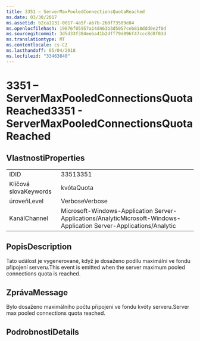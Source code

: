 ```yaml
---
title: 3351 – ServerMaxPooledConnectionsQuotaReached
ms.date: 03/30/2017
ms.assetid: b2ca1131-0017-4a5f-ab7b-2b0f73589e84
ms.openlocfilehash: 19876f05957a14d463b3d5057ceb818ddd0e2f0d
ms.sourcegitcommit: 3d5d33f384eeba41b2dff79d096f47ccc8d8f03d
ms.translationtype: MT
ms.contentlocale: cs-CZ
ms.lasthandoff: 05/04/2018
ms.locfileid: "33463840"
---
```

# <a name="3351---servermaxpooledconnectionsquotareached"></a><span data-ttu-id="1a2b3-102">3351 – ServerMaxPooledConnectionsQuotaReached</span><span class="sxs-lookup"><span data-stu-id="1a2b3-102">3351 - ServerMaxPooledConnectionsQuotaReached</span></span>
## <a name="properties"></a><span data-ttu-id="1a2b3-103">Vlastnosti</span><span class="sxs-lookup"><span data-stu-id="1a2b3-103">Properties</span></span>  
  
|||  
|-|-|  
|<span data-ttu-id="1a2b3-104">ID</span><span class="sxs-lookup"><span data-stu-id="1a2b3-104">ID</span></span>|<span data-ttu-id="1a2b3-105">3351</span><span class="sxs-lookup"><span data-stu-id="1a2b3-105">3351</span></span>|  
|<span data-ttu-id="1a2b3-106">Klíčová slova</span><span class="sxs-lookup"><span data-stu-id="1a2b3-106">Keywords</span></span>|<span data-ttu-id="1a2b3-107">kvóta</span><span class="sxs-lookup"><span data-stu-id="1a2b3-107">Quota</span></span>|  
|<span data-ttu-id="1a2b3-108">úroveň</span><span class="sxs-lookup"><span data-stu-id="1a2b3-108">Level</span></span>|<span data-ttu-id="1a2b3-109">Verbose</span><span class="sxs-lookup"><span data-stu-id="1a2b3-109">Verbose</span></span>|  
|<span data-ttu-id="1a2b3-110">Kanál</span><span class="sxs-lookup"><span data-stu-id="1a2b3-110">Channel</span></span>|<span data-ttu-id="1a2b3-111">Microsoft-Windows-Application Server-Applications/Analytic</span><span class="sxs-lookup"><span data-stu-id="1a2b3-111">Microsoft-Windows-Application Server-Applications/Analytic</span></span>|  
  
## <a name="description"></a><span data-ttu-id="1a2b3-112">Popis</span><span class="sxs-lookup"><span data-stu-id="1a2b3-112">Description</span></span>  
 <span data-ttu-id="1a2b3-113">Tato událost je vygenerované, když je dosaženo podílu maximální ve fondu připojení serveru.</span><span class="sxs-lookup"><span data-stu-id="1a2b3-113">This event is emitted when the server maximum pooled connections quota is reached.</span></span>  
  
## <a name="message"></a><span data-ttu-id="1a2b3-114">Zpráva</span><span class="sxs-lookup"><span data-stu-id="1a2b3-114">Message</span></span>  
 <span data-ttu-id="1a2b3-115">Bylo dosaženo maximálního počtu připojení ve fondu kvóty serveru.</span><span class="sxs-lookup"><span data-stu-id="1a2b3-115">Server max pooled connections quota reached.</span></span>  
  
## <a name="details"></a><span data-ttu-id="1a2b3-116">Podrobnosti</span><span class="sxs-lookup"><span data-stu-id="1a2b3-116">Details</span></span>
